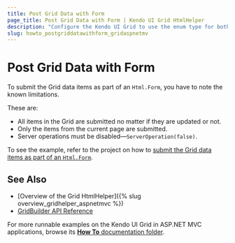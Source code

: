 ```yaml
---
title: Post Grid Data with Form
page_title: Post Grid Data with Form | Kendo UI Grid HtmlHelper
description: "Configure the Kendo UI Grid to use the enum type for both displaying and editing."
slug: howto_postgriddatawithform_gridaspnetmv
---
```


# Post Grid Data with Form

To submit the Grid data items as part of an `Html.Form`, you have to note the known limitations.

These are:

* All items in the Grid are submitted no matter if they are updated or not.
* Only the items from the current page are submitted.
* Server operations must be disabled&mdash;`ServerOperation(false)`.

To see the example, refer to the project on how to [submit the Grid data items as part of an `Html.Form`](https://github.com/telerik/ui-for-aspnet-mvc-examples/tree/master/grid/post-grid-with-form).

## See Also

* [Overview of the Grid HtmlHelper]({% slug overview_gridhelper_aspnetmvc %})
* [GridBuilder API Reference](/api/Kendo.Mvc.UI.Fluent/GridBuilder)

For more runnable examples on the Kendo UI Grid in ASP.NET MVC applications, browse its [**How To** documentation folder](/helpers/grid/how-to/Appearance/).
